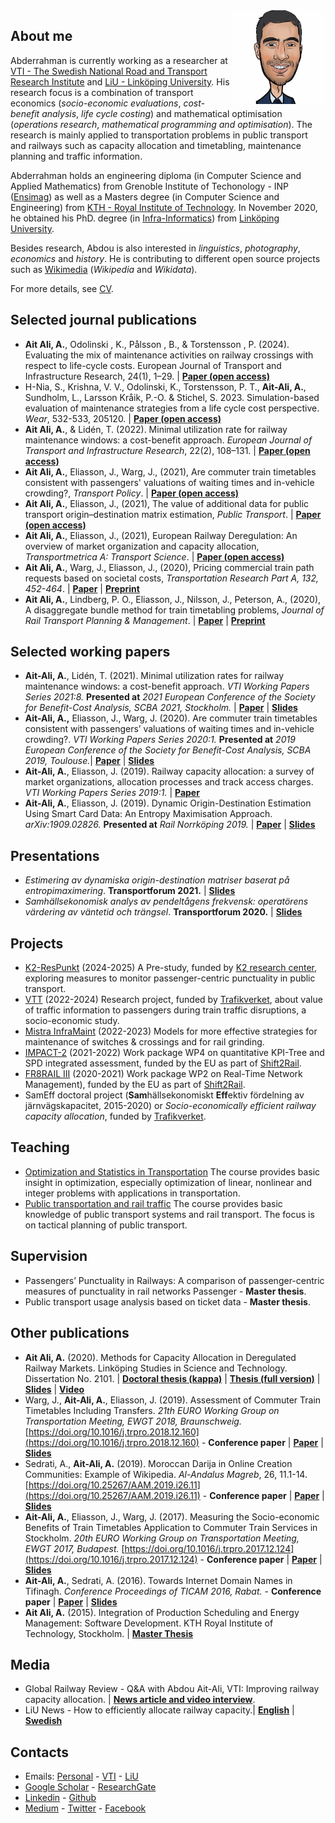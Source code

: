 <img src="https://github.com/abdeaitali/abdeaitali.github.io/raw/master/images/sketch.jpg" width=150 align=right>

## About me
Abderrahman is currently working as a researcher at [VTI - The Swedish National Road and Transport Research Institute](https://www.vti.se/en/employees/abderrahman-ait-ali) and [LiU - Linköping University](https://liu.se/en/employee/abdai17). His research focus is a combination of transport economics (*socio-economic evaluations*, *cost-benefit analysis*, *life cycle costing*) and mathematical optimisation (*operations research*, *mathematical programming and optimisation*). The research is mainly applied to transportation problems in public transport and railways such as capacity allocation and timetabling, maintenance planning and traffic information.

Abderrahman holds an engineering diploma (in Computer Science and Applied Mathematics) from Grenoble Institute of Techonology - INP ([Ensimag](https://ensimag.grenoble-inp.fr/)) as well as a Masters degree (in Computer Science and Engineering) from [KTH - Royal Institute of Technology](https://www.kth.se/profile/abde). In November 2020, he obtained his PhD. degree (in [Infra-Informatics](https://liu.se/en/article/forskarutbildning-i-infrainformatik)) from [Linköping University](https://liu.se/en/about-liu).

Besides research, Abdou is also interested in *linguistics*, *photography*, *economics* and *history*. He is contributing to different open source projects such as [Wikimedia](https://meta.wikimedia.org/wiki/User:Abdeaitali) (*Wikipedia* and *Wikidata*).

For more details, see [CV](https://github.com/abdeaitali/abdeaitali.github.io/raw/master/files/cv.pdf).

## Selected journal publications
* **Ait Ali, A.**, Odolinski , K., Pålsson , B., & Torstensson , P. (2024). Evaluating the mix of maintenance activities on railway crossings with respect to life-cycle costs. European Journal of Transport and Infrastructure Research, 24(1), 1–29.  | **[Paper (open access)](https://doi.org/10.59490/ejtir.2024.24.1.6885)**
* H-Nia, S., Krishna, V. V., Odolinski, K., Torstensson, P. T., **Ait-Ali, A.**, Sundholm, L., Larsson Kråik, P.-O. & Stichel, S. 2023. Simulation-based evaluation of maintenance strategies from a life cycle cost perspective. *Wear*, 532-533, 205120. | **[Paper (open access)](https://doi.org/10.1016/j.wear.2023.205120)**
* **Ait Ali, A.**, & Lidén, T. (2022). Minimal utilization rate for railway maintenance windows: a cost-benefit approach. *European Journal of Transport and Infrastructure Research*, 22(2), 108–131. | **[Paper (open access)](https://doi.org/10.18757/ejtir.2022.22.2.6130)**
* **Ait Ali, A.**, Eliasson, J., Warg, J., (2021), Are commuter train timetables consistent with passengers' valuations of waiting times and in-vehicle crowding?, *Transport Policy*.  | **[Paper (open access)](https://dx.doi.org/10.1016/j.tranpol.2021.11.025)**
* **Ait Ali, A.**, Eliasson, J., (2021), The value of additional data for public transport origin–destination matrix estimation, *Public Transport*. | **[Paper (open access)](https://doi.org/10.1007/s12469-021-00282-0)**
* **Ait Ali, A.**, Eliasson, J., (2021), European Railway Deregulation: An overview of market organization and capacity allocation, *Transportmetrica A: Transport Science*.  | **[Paper (open access)](https://doi.org/10.1080/23249935.2021.1885521)** 
* **Ait Ali, A.**, Warg, J., Eliasson, J., (2020), Pricing commercial train path requests based on societal costs, *Transportation Research Part A, 132, 452-464*.  | **[Paper](https://doi.org/10.1016/j.tra.2019.12.005)** | **[Preprint](https://github.com/abdeaitali/abdeaitali.github.io/raw/master/files/TP1.pdf)**
* **Ait Ali, A.**, Lindberg, P. O., Eliasson, J., Nilsson, J., Peterson, A., (2020), A disaggregate bundle method for train timetabling problems, *Journal of Rail Transport Planning & Management*. | **[Paper](https://doi.org/10.1016/j.jrtpm.2020.100200)** | **[Preprint](https://github.com/abdeaitali/abdeaitali.github.io/raw/master/files/BM.pdf)**

  
## Selected working papers
* **Ait-Ali, A.**, Lidén, T. (2021). Minimal utilization rates for railway maintenance windows: a cost-benefit approach. *VTI Working Papers Series 2021:8.* **Presented at** *2021 European Conference of the Society for Benefit-Cost Analysis, SCBA 2021, Stockholm.* | **[Paper](http://urn.kb.se/resolve?urn=urn:nbn:se:vti:diva-17178)** | **[Slides](https://github.com/abdeaitali/abdeaitali.github.io/raw/master/files/slides/scba21.pdf)**
* **Ait-Ali, A.,** Eliasson, J., Warg, J. (2020). Are commuter train timetables consistent with passengers’ valuations of waiting times and in-vehicle crowding?. *VTI Working Papers Series 2020:1.* **Presented at** *2019 European Conference of the Society for Benefit-Cost Analysis, SCBA 2019, Toulouse.*| **[Paper](http://urn.kb.se/resolve?urn=urn:nbn:se:vti:diva-14810)** | **[Slides](https://github.com/abdeaitali/abdeaitali.github.io/raw/master/files/slides/scba19.pdf)**
* **Ait-Ali, A.**, Eliasson, J. (2019). Railway capacity allocation: a survey of market organizations, allocation processes and track access charges. *VTI Working Papers Series 2019:1.* | **[Paper](http://urn.kb.se/resolve?urn=urn:nbn:se:vti:diva-13902)**
* **Ait-Ali, A.**, Eliasson, J. (2019). Dynamic Origin-Destination Estimation Using Smart Card Data: An Entropy Maximisation Approach. *arXiv:1909.02826.* **Presented at** *Rail Norrköping 2019.* | **[Paper](https://arxiv.org/abs/1909.02826)** | **[Slides](https://github.com/abdeaitali/abdeaitali.github.io/raw/master/files/slides/odm.pdf)**

## Presentations
* *Estimering av dynamiska origin-destination matriser baserat på entropimaximering*. **Transportforum 2021.** | **[Slides](https://github.com/abdeaitali/abdeaitali.github.io/raw/master/files/slides/tf21.pdf)**
* *Samhällsekonomisk analys av pendeltågens frekvensk: operatörens värdering av väntetid och trängsel*. **Transportforum 2020.** | **[Slides](https://github.com/abdeaitali/abdeaitali.github.io/raw/master/files/slides/tf20.pdf)**

## Projects
* [K2-ResPunkt](https://github.com/abdeaitali/k2-respunkt) (2024-2025) A Pre-study, funded by [K2 research center](https://www.k2centrum.se/en), exploring measures to monitor passenger-centric punctuality in public transport.
* [VTT](https://github.com/abdeaitali/VTT) (2022-2024) Research project, funded by [Trafikverket](https://www.trafikverket.se/), about value of traffic information to passengers during train traffic disruptions, a socio-economic study.
* [Mistra InfraMaint](https://mistrainframaint.se/en/our-projects/) (2022-2023) Models for more effective strategies for maintenance of switches & crossings and for rail grinding.
* [IMPACT-2](https://projects.shift2rail.org/s2r_ipcc_n.aspx?p=IMPACT-2) (2021-2022) Work package WP4 on quantitative KPI-Tree and SPD integrated assessment, funded by the EU as part of [Shift2Rail](https://shift2rail.org/).
* [FR8RAIL III](https://projects.shift2rail.org/s2r_ip5_n.aspx?p=FR8RAIL%20iii) (2020-2021) Work package WP2 on Real-Time Network Management), funded by the EU as part of [Shift2Rail](https://shift2rail.org/).
* SamEff doctoral project (**Sam**hällsekonomiskt **Eff**ektiv fördelning av järnvägskapacitet, 2015-2020) or *Socio-economically efficient railway capacity allocation*, funded by [Trafikverket](https://www.trafikverket.se/).

## Teaching
* [Optimization and Statistics in Transportation](https://studieinfo.liu.se/en/kurs/TNK127/ht-2023) The course provides basic insight in optimization, especially optimization of linear, nonlinear and integer problems with applications in transportation. 
* [Public transportation and rail traffic](https://studieinfo.liu.se/en/kurs/TNK125) The course provides basic knowledge of public transport systems and rail transport. The focus is on tactical planning of public transport.

## Supervision
* Passengers’ Punctuality in Railways: A comparison of passenger-centric measures of punctuality in rail networks Passenger - **Master thesis**.
* Public transport usage analysis based on ticket data - **Master thesis**.

## Other publications
* **Ait Ali, A.** (2020). Methods for Capacity Allocation in Deregulated Railway Markets. Linköping Studies in Science and Technology. Dissertation No. 2101.  | **[Doctoral thesis (kappa)](https://doi.org/10.3384/diss.diva-170193)** | **[Thesis (full version)](https://github.com/abdeaitali/abdeaitali.github.io/raw/master/files/phdthesis.pdf)** | **[Slides](https://github.com/abdeaitali/abdeaitali.github.io/raw/master/files/slides/phd.pdf)** | **[Video](https://youtu.be/5EsgU053MHU)**
* Warg, J., **Ait-Ali, A.**, Eliasson, J. (2019). Assessment of Commuter Train Timetables Including Transfers. *21th EURO Working Group on Transportation Meeting, EWGT 2018, Braunschweig.* [https://doi.org/10.1016/j.trpro.2018.12.160](https://doi.org/10.1016/j.trpro.2018.12.160) - **Conference paper** | **[Paper](https://github.com/abdeaitali/abdeaitali.github.io/raw/master/files/ewgt18.pdf)** | **[Slides](https://github.com/abdeaitali/abdeaitali.github.io/raw/master/files/slides/ewgt18.pdf)**
* Sedrati, A., **Ait-Ali, A.** (2019). Moroccan Darija in Online Creation Communities: Example of Wikipedia. *Al-Andalus Magreb*, 26, 11.1-14. [https://doi.org/10.25267/AAM.2019.i26.11](https://doi.org/10.25267/AAM.2019.i26.11) - **Conference paper** | **[Paper](https://github.com/abdeaitali/abdeaitali.github.io/raw/master/files/darija.pdf)** | **[Slides](https://github.com/abdeaitali/abdeaitali.github.io/raw/master/files/slides/darija.pdf)**
* **Ait-Ali, A.**, Eliasson, J., Warg, J. (2017). Measuring the Socio-economic Benefits of Train Timetables Application to Commuter Train Services in Stockholm. *20th EURO Working Group on Transportation Meeting, EWGT 2017, Budapest.* [https://doi.org/10.1016/j.trpro.2017.12.124](https://doi.org/10.1016/j.trpro.2017.12.124) - **Conference paper** | **[Paper](https://github.com/abdeaitali/abdeaitali.github.io/raw/master/files/ewgt17.pdf)** | **[Slides](https://github.com/abdeaitali/abdeaitali.github.io/raw/master/files/slides/ewgt17.pdf)**
* **Ait-Ali, A.**, Sedrati, A. (2016). Towards Internet Domain Names in Tifinagh. *Conference Proceedings of TICAM 2016, Rabat.* - **Conference paper** | **[Paper](https://github.com/abdeaitali/abdeaitali.github.io/raw/master/files/ticam16.pdf)** | **[Slides](https://github.com/abdeaitali/abdeaitali.github.io/raw/master/files/slides/ticam16.pdf)**
* **Ait Ali, A.** (2015). Integration of Production Scheduling and Energy Management: Software Development. KTH Royal Institute of Technology, Stockholm.  | **[Master Thesis](http://urn.kb.se/resolve?urn=urn:nbn:se:kth:diva-160136)**

## Media
* Global Railway Review - Q&A with Abdou Ait-Ali, VTI: Improving railway capacity allocation. | **[News article and video interview](https://www.globalrailwayreview.com/video/142846/qa-with-abdou-ait-ali-vti-improving-railway-capacity-allocation/)**.
* LiU News - How to efficiently allocate railway capacity.| **[English](https://liu.se/en/news-item/sa-kan-jarnvagskapacitet-tilldelas-pa-ett-effektivt-satt)** | **[Swedish](https://liu.se/nyhet/sa-kan-jarnvagskapacitet-tilldelas-pa-ett-effektivt-satt)**

## Contacts
* Emails: [Personal](mailto:abde.aitali@protonmail.com) - [VTI](mailto:abderrahman.ait.ali@vti.se) - [LiU](mailto:abderrahman.ait.ali@liu.se)
* [Google Scholar](https://scholar.google.com/citations?user=3t1aBqYAAAAJ&hl=en&authuser=1) - [ResearchGate](https://www.researchgate.net/profile/Abderrahman_Ait-Ali)
* [Linkedin](https://www.linkedin.com/in/abdeaitali/) - [Github](https://github.com/abdeaitali)
* [Medium](https://medium.com/@AbdeAitali) - [Twitter](https://twitter.com/AbdeAitali) - [Facebook](https://www.facebook.com/abde7aitali/)
